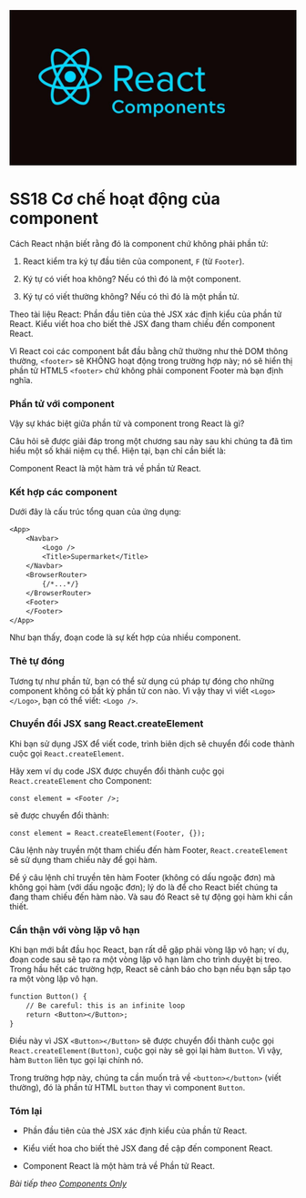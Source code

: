 ![Create-HTML-1](images/components.jpg) 

# SS18 Cơ chế hoạt động của component

Cách React nhận biết rằng đó là component chứ không phải phần tử:

1. React kiểm tra ký tự đầu tiên của component, `F` (từ `Footer`).

2. Ký tự có viết hoa không? Nếu có thì đó là một component.

3. Ký tự có viết thường không? Nếu có thì đó là một phần tử.

Theo tài liệu React: Phần đầu tiên của thẻ JSX xác định kiểu của phần tử React. Kiểu viết hoa cho biết thẻ JSX đang tham chiếu đến component React.

Vì React coi các component bắt đầu bằng chữ thường như thẻ DOM thông thường, `<footer>` sẽ KHÔNG hoạt động trong trường hợp này; nó sẽ hiển thị phần tử HTML5 `<footer>` chứ không phải component Footer mà bạn định nghĩa.

### Phần tử với component

Vậy sự khác biệt giữa phần tử và component trong React là gì?

Câu hỏi sẽ được giải đáp trong một chương sau này sau khi chúng ta đã tìm hiểu một số khái niệm cụ thể. Hiện tại, bạn chỉ cần biết là:

Component React là một hàm trả về phần tử React.

### Kết hợp các component

Dưới đây là cấu trúc tổng quan của ứng dụng:

```
<App>
    <Navbar>
        <Logo />
        <Title>Supermarket</Title>
    </Navbar>
    <BrowserRouter>
        {/*...*/}
    </BrowserRouter>
    <Footer>
    </Footer>
</App>
```

Như bạn thấy, đoạn code là sự kết hợp của nhiều component.

### Thẻ tự đóng

Tương tự như phần tử, bạn có thể sử dụng cú pháp tự đóng cho những component không có bất kỳ phần tử con nào. Vì vậy thay vì viết `<Logo></Logo>`, bạn có thể viết: `<Logo />`.

### Chuyển đổi JSX sang React.createElement

Khi bạn sử dụng JSX để viết code, trình biên dịch sẽ chuyển đổi code thành cuộc gọi `React.createElement`.

Hãy xem ví dụ code JSX được chuyển đổi thành cuộc gọi` React.createElement` cho Component:

```
const element = <Footer />;
```

sẽ được chuyển đổi thành:

```
const element = React.createElement(Footer, {});
```

Câu lệnh này truyền một tham chiếu đến hàm Footer, `React.createElement` sẽ  sử dụng tham chiếu này để gọi hàm. 

Để ý câu lệnh chỉ truyền tên hàm Footer (không có dấu ngoặc đơn) mà không gọi hàm (với dấu ngoặc đơn); lý do là để cho React biết chúng ta đang tham chiếu đến hàm nào. Và sau đó React sẽ tự động gọi hàm khi cần thiết.

### Cẩn thận với vòng lặp vô hạn

Khi bạn mới bắt đầu học React, bạn rất dễ gặp phải vòng lặp vô hạn; ví dụ, đoạn code sau sẽ tạo ra một vòng lặp vô hạn làm cho trình duyệt bị treo. Trong hầu hết các trường hợp, React sẽ cảnh báo cho bạn nếu bạn sắp tạo ra một vòng lặp vô hạn.

```
function Button() {
    // Be careful: this is an infinite loop
    return <Button></Button>;
}
```

Điều này vì JSX `<Button></Button>` sẽ được chuyển đổi thành cuộc gọi `React.createElement(Button)`, cuộc gọi này sẽ gọi lại hàm `Button`. Vì vậy, hàm `Button` liên tục gọi lại chính nó.

Trong trường hợp này, chúng ta cần muốn trả về `<button></button>` (viết thường), đó là phần tử HTML `button` thay vì component `Button`.

### Tóm lại

- Phần đầu tiên của thẻ JSX xác định kiểu của phần tử React.

- Kiểu viết hoa cho biết thẻ JSX đang đề cập đến component React.

- Component React là một hàm trả về Phần tử React.

*Bài tiếp theo [Components Only](/lesson/session/session_19_components_only.md)*
